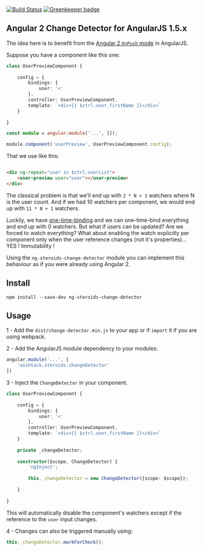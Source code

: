 [![Build Status](https://travis-ci.org/wishtack/ng-steroids.svg?branch=develop)](https://travis-ci.org/wishtack/ng-steroids)
[![Greenkeeper badge](https://badges.greenkeeper.io/wishtack/ng-steroids.svg)](https://greenkeeper.io/)

## Angular 2 Change Detector for AngularJS 1.5.x

The idea here is to benefit from the [Angular 2 `OnPush` mode](http://blog.thoughtram.io/angular/2016/02/22/angular-2-change-detection-explained.html) in AngularJS. 

Suppose you have a component like this one:

```TypeScript
class UserPreviewComponent {
    
    config = {
        bindings: {
            user: '<'
        },
        controller: UserPreviewComponent,
        template: `<div>{{ $ctrl.user.firstName }}</div>`
    }
    
}

const module = angular.module('...', []);

module.component('userPreview', UserPreviewComponent.config);

```

That we use like this:

```html

<div ng-repeat="user in $ctrl.userList">
    <user-preview user="user"></user-preview>
</div>

```

The classical problem is that we'll end up with `2 * N + 1` watchers where N is the user count.
And if we had 10 watchers per component, we would end up with `11 * N + 1` watchers.

Luckily, we have [one-time-binding](http://www.blog.wishtack.com/single-post/2015/03/02/AngularJS-Performance-ngrepeat-Performance-and-Optional-one-time-binding) and we can one-time-bind everything and end up with 0 watchers. But what if users can be updated? Are we forced to watch everything?
What about enabling the watch explicitly per component only when the user reference changes (not it's properties)... YES ! Immutability !

Using the `ng-steroids-change-detector` module you can implement this behaviour as if you were already using Angular 2.

## Install

```npm install --save-dev ng-steroids-change-detector```

## Usage

1 - Add the `dist/change-detector.min.js` to your app or if `import` it if you are using webpack.

2 - Add the AngularJS module dependency to your modules:

```TypeScript
angular.module('...', [
    'wishtack.steroids.changeDetector'
])
```

3 - Inject the `ChangeDetector` in your component.

```TypeScript
class UserPreviewComponent {
    
    config = {
        bindings: {
            user: '<'
        },
        controller: UserPreviewComponent,
        template: `<div>{{ $ctrl.user.firstName }}</div>`
    }
    
    private _changeDetector;
    
    constructor($scope, ChangeDetector) {
        'ngInject';
        
        this._changeDetector = new ChangeDetector({scope: $scope});
        
    }
    
}

```

This will automatically disable the component's watchers except if the reference to the `user` input changes.

4 - Changes can also be triggered manually using:

```TypeScript
this._changeDetector.markForCheck();
```
